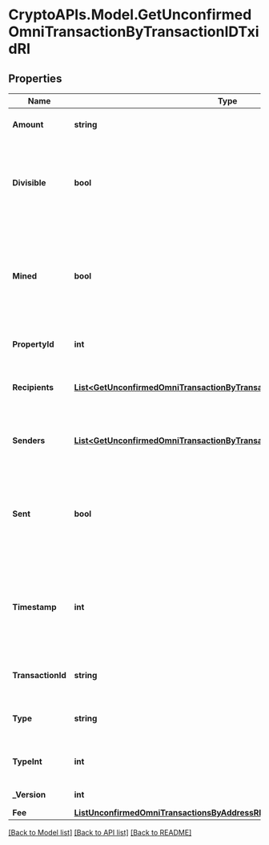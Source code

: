 # CryptoAPIs.Model.GetUnconfirmedOmniTransactionByTransactionIDTxidRI

## Properties

Name | Type | Description | Notes
------------ | ------------- | ------------- | -------------
**Amount** | **string** | Defines the amount of the sent tokens. | 
**Divisible** | **bool** | Defines whether the attribute can be divisible or not, as boolean. E.g., if it is \&quot;true\&quot;, the attribute is divisible. | 
**Mined** | **bool** | Defines whether the transaction has been mined or not, as boolean. E.g. if set to \&quot;true\&quot;, it means the transaction is mined. | 
**PropertyId** | **int** | Represents the identifier of the tokens to send. | 
**Recipients** | [**List&lt;GetUnconfirmedOmniTransactionByTransactionIDTxidRIRecipientsInner&gt;**](GetUnconfirmedOmniTransactionByTransactionIDTxidRIRecipientsInner.md) | Represents an object of addresses that receive the transactions. | 
**Senders** | [**List&lt;GetUnconfirmedOmniTransactionByTransactionIDTxidRISendersInner&gt;**](GetUnconfirmedOmniTransactionByTransactionIDTxidRISendersInner.md) | Represents an object of addresses that provide the funds. | 
**Sent** | **bool** | Defines whether the transaction has been sent or not, as boolean. E.g. if set to \&quot;true\&quot;, it means the transaction is sent. | 
**Timestamp** | **int** | Defines the exact date/time in Unix Timestamp when this transaction was mined, confirmed or first seen in Mempool, if it is unconfirmed. | 
**TransactionId** | **string** | String representation of the transaction identifier (txid) | 
**Type** | **string** | Defines the type of the transaction as a string. | 
**TypeInt** | **int** | Defines the type of the transaction as a number. | 
**_Version** | **int** | Defines the specific version. | 
**Fee** | [**ListUnconfirmedOmniTransactionsByAddressRIFee**](ListUnconfirmedOmniTransactionsByAddressRIFee.md) |  | 

[[Back to Model list]](../README.md#documentation-for-models) [[Back to API list]](../README.md#documentation-for-api-endpoints) [[Back to README]](../README.md)

